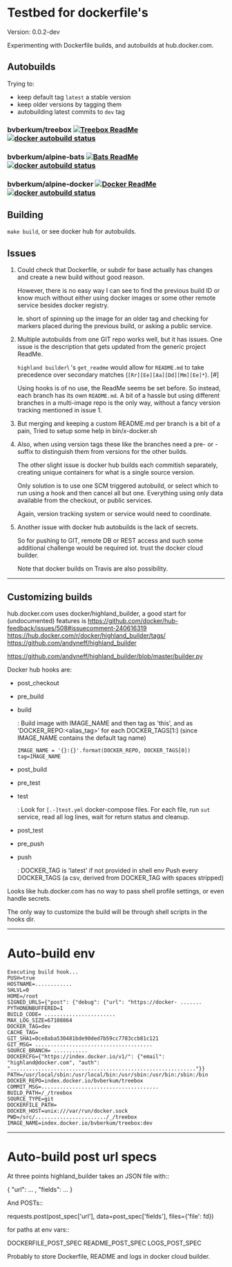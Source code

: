 # Testbed for dockerfile's

Version: 0.0.2-dev

Experimenting with Dockerfile builds, and autobuilds at hub.docker.com.

## Autobuilds
Trying to:

- keep default tag `latest` a stable version
- keep older versions by tagging them
- autobuilding latest commits to `dev` tag

### bvberkum/treebox [![Treebox ReadMe](https://img.shields.io/badge/ReadMe-Treebox_docker-blue.svg)](ReadMe-treebox.md) [![docker autobuild status](https://img.shields.io/docker/build/bvberkum/treebox.svg)](https://hub.docker.com/r/bvberkum/treebox/)

### bvberkum/alpine-bats [![Bats ReadMe](https://img.shields.io/badge/ReadMe-Bats_docker-blue.svg)](ReadMe-bats.md) [![docker autobuild status](https://img.shields.io/docker/build/bvberkum/alpine-bats.svg)](https://hub.docker.com/r/bvberkum/alpine-bats/)

### bvberkum/alpine-docker [![Docker ReadMe](https://img.shields.io/badge/ReadMe-docker-blue.svg)](ReadMe-docker.md) [![docker autobuild status](https://img.shields.io/docker/build/bvberkum/alpine-bats.svg)](https://hub.docker.com/r/bvberkum/alpine-bats/)


## Building
``make build``, or see docker hub for autobuilds.


## Issues
1. Could check that Dockerfile, or subdir for base actually has changes and
   create a new build without good reason.

   However, there is no easy way I can see to find the previous build ID or
   know much without either using docker images or some other remote service
   besides docker registry.

   Ie. short of spinning up the image for an older tag and checking for markers
   placed during the previous build, or asking a public service.

2. Multiple autobuilds from one GIT repo works well, but it has issues.
   One issue is the description that gets updated from the generic project ReadMe.

   `highland builder`\ 's ``get_readme`` would allow for ``README.md`` to take
   precedence over secondary matches (``[Rr][Ee][Aa][Dd][Mm][Ee]*``). [#]

   Using hooks is of no use, the ReadMe seems be set before.
   So instead, each branch has its own ``README.md``.
   A bit of a hassle but using different branches in a multi-image repo is the
   only way, without a fancy version tracking mentioned in issue 1.

3. But merging and keeping a custom README.md per branch is a bit of a pain,
   Tried to setup some help in bin/x-docker.sh

4. Also, when using version tags these like the branches need a pre- or -suffix
   to distinguish them from versions for the other builds.

   The other slight issue is docker hub builds each commitish separately,
   creating unique containers for what is a single source version.

   Only solution is to use one SCM triggered autobuild, or select which to run
   using a hook and then cancel all but one. Everything using only data available
   from the checkout, or public services.

   Again, version tracking system or service would need to coordinate.

5. Another issue with docker hub autobuilds is the lack of secrets.

   So for pushing to GIT, remote DB or REST access and such some additional
   challenge would be required iot. trust the docker cloud builder.

   Note that docker builds on Travis are also possibility.


---

## Customizing builds

hub.docker.com uses docker/highland_builder, a good start for (undocumented)
features is
<https://github.com/docker/hub-feedback/issues/508#issuecomment-240616319>
<https://hub.docker.com/r/docker/highland_builder/tags/>
<https://github.com/andyneff/highland_builder>

<https://github.com/andyneff/highland_builder/blob/master/builder.py>

Docker hub hooks are:

- post_checkout
- pre_build
- build

  :  Build image with IMAGE_NAME and then tag as 'this', and as 'DOCKER_REPO:<alias_tag>'
     for each DOCKER_TAGS[1:] (since IMAGE_NAME contains the default tag name)
     ```
     IMAGE_NAME = '{}:{}'.format(DOCKER_REPO, DOCKER_TAGS[0])
     tag=IMAGE_NAME
     ```

- post_build
- pre_test
- test

  :  Look for ``[.-]test.yml`` docker-compose files.
     For each file,
     run `sut` service, read all log lines, wait for return status and cleanup.

- post_test
- pre_push
- push

  :  DOCKER_TAG is 'latest' if not provided in shell env
     Push every DOCKER_TAGS (a csv, derived from DOCKER_TAG with spaces stripped)

Looks like hub.docker.com has no way to pass shell profile settings, or even
handle secrets.

The only way to customize the build will be through shell scripts in the hooks
dir.


---

# Auto-build env

```
Executing build hook...
PUSH=true
HOSTNAME=............
SHLVL=0
HOME=/root
SIGNED_URLS={"post": {"debug": {"url": "https://docker- .......
PYTHONUNBUFFERED=1
BUILD_CODE= .......................
MAX_LOG_SIZE=67108864
DOCKER_TAG=dev
CACHE_TAG=
GIT_SHA1=0ce8aba530481bde90ded7b59cc7783ccb81c121
GIT_MSG= ......................................
SOURCE_BRANCH= ...........
DOCKERCFG={"https://index.docker.io/v1/": {"email": "highland@docker.com", "auth": "............................................................"}}
PATH=/usr/local/sbin:/usr/local/bin:/usr/sbin:/usr/bin:/sbin:/bin
DOCKER_REPO=index.docker.io/bvberkum/treebox
COMMIT_MSG=......................................
BUILD_PATH=/_/treebox
SOURCE_TYPE=git
DOCKERFILE_PATH=
DOCKER_HOST=unix:///var/run/docker.sock
PWD=/src/......................./_/treebox
IMAGE_NAME=index.docker.io/bvberkum/treebox:dev
```

---

# Auto-build post url specs

At three points highland_builder takes an JSON file with::

  { "url": ... , "fields": ... }

And POSTs::

  requests.post(post_spec['url'],
    data=post_spec['fields'],
    files={'file': fd})

for paths at env vars::

  DOCKERFILE_POST_SPEC
  README_POST_SPEC
  LOGS_POST_SPEC

Probably to store Dockerfile, README and logs in docker cloud builder.

